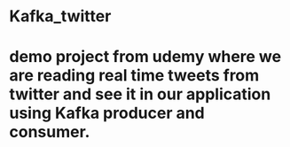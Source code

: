 # Kafka_twitter
# demo project from udemy where we are reading real time tweets from twitter and see it in our application using Kafka producer and consumer.